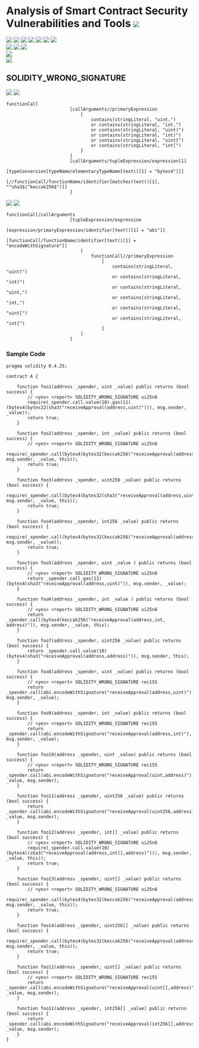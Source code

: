 # Analysis of Smart Contract Security Vulnerabilities and Tools ![](https://img.shields.io/badge/-Live-brightgreen)
![](https://img.shields.io/badge/Batch-20CYS-green) ![](https://img.shields.io/badge/Batch-UG21CYS-lightgreen) ![](https://img.shields.io/badge/Batch-PG21CYS-green) ![](https://img.shields.io/badge/Batch-UG22CYS-lightgreen) ![](https://img.shields.io/badge/Batch-PG21CYS-green) ![](https://img.shields.io/badge/Batch-PhD-darkgreen) ![](https://img.shields.io/badge/-B_RIG-darkgreen)<br/>   ![](https://img.shields.io/badge/BlockchainCourse-20CY712-green)  ![](https://img.shields.io/badge/-M.Tech_Dissertation-blue) ![](https://img.shields.io/badge/Focus-Smart_Contract_Security-yellow) <br/>
![](https://img.shields.io/badge/Blockchain-Ethereum-blue)   <br/> 
![](https://img.shields.io/badge/Language-Solidity-blue)

## SOLIDITY_WRONG_SIGNATURE

![](https://img.shields.io/badge/Pattern_ID-ui25n6-gold) ![](https://img.shields.io/badge/Severity-2-brown) 

```
functionCall
                        [callArguments//primaryExpression
                            [
                                contains(stringLiteral, "uint,")
                                or contains(stringLiteral, "int,")
                                or contains(stringLiteral, "uint)")
                                or contains(stringLiteral, "int)")
                                or contains(stringLiteral, "uint[")
                                or contains(stringLiteral, "int[")
                            ]
                        ]
                        [callArguments/tupleExpression/expression[1]
                            [typeConversion[typeName/elementaryTypeName[text()[1] = "bytes4"]]]
                            [//functionCall/functionName/identifier[matches(text()[1], "^sha3$|^keccak256$")]]
                        ]
```

![](https://img.shields.io/badge/Pattern_ID-rec155-gold) ![](https://img.shields.io/badge/Severity-2-brown) 

```
functionCall/callArguments
                        [tupleExpression/expression
                            [expression/primaryExpression/identifier[text()[1] = "abi"]]
                            [functionCall/functionName/identifier[text()[1] = "encodeWithSignature"]]
                            [
                                functionCall//primaryExpression
                                    [
                                        contains(stringLiteral, "uint)")
                                        or contains(stringLiteral, "int)")
                                        or contains(stringLiteral, "uint,")
                                        or contains(stringLiteral, "int,")
                                        or contains(stringLiteral, "uint[")
                                        or contains(stringLiteral, "int[")
                                    ]
                            ]
                        ]
```



### Sample Code

```
pragma solidity 0.4.25;

contract A {

    function foo1(address _spender, uint _value) public returns (bool success) {
        // <yes> <report> SOLIDITY_WRONG_SIGNATURE ui25n6
        require(_spender.call.value(10).gas(11)(bytes4(bytes32(sha3("receiveApproval(address,uint)"))), msg.sender, _value));
        return true;
    }

    function foo2(address _spender, int _value) public returns (bool success) {
        // <yes> <report> SOLIDITY_WRONG_SIGNATURE ui25n6
        require(_spender.call(bytes4(bytes32(keccak256("receiveApproval(address,int,address)"))), msg.sender, _value, this));
        return true;
    }

    function foo3(address _spender, uint256 _value) public returns (bool success) {
        require(_spender.call(bytes4(bytes32(sha3("receiveApproval(address,uint256,address)"))), msg.sender, _value, this));
        return true;
    }

    function foo4(address _spender, int256 _value) public returns (bool success) {
        require(_spender.call(bytes4(bytes32(keccak256("receiveApproval(address,int256)"))), msg.sender, _value));
        return true;
    }

    function foo5(address _spender, uint _value ) public returns (bool success) {
        // <yes> <report> SOLIDITY_WRONG_SIGNATURE ui25n6
        return _spender.call.gas(11)(bytes4(sha3("receiveApproval(address,uint)")), msg.sender, _value);
    }

    function foo6(address _spender, int _value ) public returns (bool success) {
        // <yes> <report> SOLIDITY_WRONG_SIGNATURE ui25n6
        return _spender.call(bytes4(keccak256("receiveApproval(address,int, address)")), msg.sender, _value, this);
    }

    function foo7(address _spender, uint256 _value) public returns (bool success) {
        return _spender.call.value(10)(bytes4(sha3("receiveApproval(address,address)")), msg.sender, this);
    }

    function foo8(address _spender, uint _value) public returns (bool success) {
        // <yes> <report> SOLIDITY_WRONG_SIGNATURE rec155
        return _spender.call(abi.encodeWithSignature("receiveApproval(address,uint)"), msg.sender, _value);
    }

    function foo9(address _spender, int _value) public returns (bool success) {
        // <yes> <report> SOLIDITY_WRONG_SIGNATURE rec155
        return _spender.call(abi.encodeWithSignature("receiveApproval(address,int)"), msg.sender, _value);
    }

    function foo10(address _spender, uint _value) public returns (bool success) {
        // <yes> <report> SOLIDITY_WRONG_SIGNATURE rec155
        return _spender.call(abi.encodeWithSignature("receiveApproval(uint,address)"), _value, msg.sender);
    }

    function foo11(address _spender, uint256 _value) public returns (bool success) {
        return _spender.call(abi.encodeWithSignature("receiveApproval(uint256,address)"), _value, msg.sender);
    }

    function foo12(address _spender, int[] _value) public returns (bool success) {
        // <yes> <report> SOLIDITY_WRONG_SIGNATURE ui25n6
        require(_spender.call.value(10)(bytes4((sha3("receiveApproval(address,int[],address)"))), msg.sender, _value, this));
        return true;
    }

    function foo13(address _spender, uint[] _value) public returns (bool success) {
        // <yes> <report> SOLIDITY_WRONG_SIGNATURE ui25n6
        require(_spender.call(bytes4(bytes32(keccak256("receiveApproval(address,uint[],address)"))), msg.sender, _value, this));
        return true;
    }

    function foo14(address _spender, uint256[] _value) public returns (bool success) {
        require(_spender.call(bytes4(bytes32(keccak256("receiveApproval(address,uint256[],address)"))), msg.sender, _value, this));
        return true;
    }

    function foo11(address _spender, uint[] _value) public returns (bool success) {
        // <yes> <report> SOLIDITY_WRONG_SIGNATURE rec155
        return _spender.call(abi.encodeWithSignature("receiveApproval(uint[],address)"), _value, msg.sender);
    }

    function foo11(address _spender, int256[] _value) public returns (bool success) {
        return _spender.call(abi.encodeWithSignature("receiveApproval(int256[],address)"), _value, msg.sender);
    }
}
```
